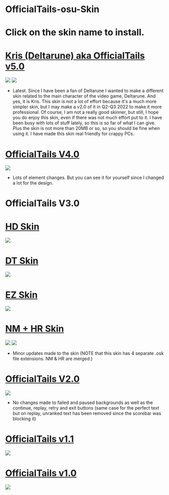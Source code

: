# OfficialTails-osu-Skin
# Click on the skin name to install.

# [Kris (Deltarune) aka OfficialTails v5.0](https://officialtailsyt.s-ul.eu/yA7BLaZg)
![](https://imgur.com/7EpQVvy.jpg)
![](https://imgur.com/quuqL3Z.jpg)
* Latest. Since I have been a fan of Deltarune I wanted to make a different skin related to the main character of the video game, Deltarune. And yes, it is Kris. This skin is not a lot of effort because it's a much more simpler skin, but I may make a v2.0 of it in Q2-Q3 2022 to make it more professional. Of course, I am not a really good skinner, but still, I hope you do enjoy this skin, even if there was not much effort put to it. I have been busy with lots of stuff lately, so this is so far of what I can give. Plus the skin is not more than 20MB or so, so you should be fine when using it. I have made this skin real friendly for crappy PCs.

# [OfficialTails V4.0](https://officialtailsyt.s-ul.eu/oQMvGFmu)
![](https://imgur.com/h2b86Ah.jpg)
* Lots of element changes. But you can see it for yourself since I changed a lot for the design.

# OfficialTails V3.0
# [HD Skin](https://officialtailsyt.s-ul.eu/y8pFxstJ)
![](https://imgur.com/YOh3Fm1.jpg)
# [DT Skin](https://officialtailsyt.s-ul.eu/zDcWjUqT)
![](https://imgur.com/pN3uoTM.jpg)
# [EZ Skin](https://officialtailsyt.s-ul.eu/hSmxL0OC)
![](https://imgur.com/5nMVHkx.jpg)
# [NM + HR Skin](https://officialtailsyt.s-ul.eu/nrcuzSx2)
![](https://imgur.com/xmpmeuu.jpg)
![](https://imgur.com/kV0Fuz6.jpg)
* Minor updates made to the skin (NOTE that this skin has 4 separate .osk file extensions. NM & HR are merged.)

# [OfficialTails V2.0](https://officialtailsyt.s-ul.eu/Xff8AQlF)
![](https://i.imgur.com/naO0M5r.jpg)
- No changes made to failed and paused backgrounds as well as the continue, replay, retry and exit buttons (same case for the perfect text but on replay, unranked text has been removed since the scorebar was blocking it)

# [OfficialTails v1.1](https://officialtailsyt.s-ul.eu/Zj36pWao)
![](https://i.imgur.com/2HO837O.jpg)

# [OfficialTails v1.0](https://officialtailsyt.s-ul.eu/JKKvZI0Y)
![](https://i.imgur.com/KsCdWA7.jpg)
